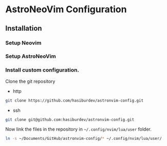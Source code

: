 # AstroNeoVim Configuration

## Installation

### Setup Neovim

### Setup AstroNeoVim

### Install custom configuration.

Clone the git repository

- http

```bash
git clone https://github.com/hasiburdev/astronvim-config.git
```

- ssh

```bash
git clone git@github.com:hasiburdev/astronvim-config.git
```

Now link the files in the repository in `~/.config/nvim/lua/user` folder.

```bash
ln -s ~/Documents/GitHub/astronvim-config/* ~/.config/nvim/lua/user/
```
